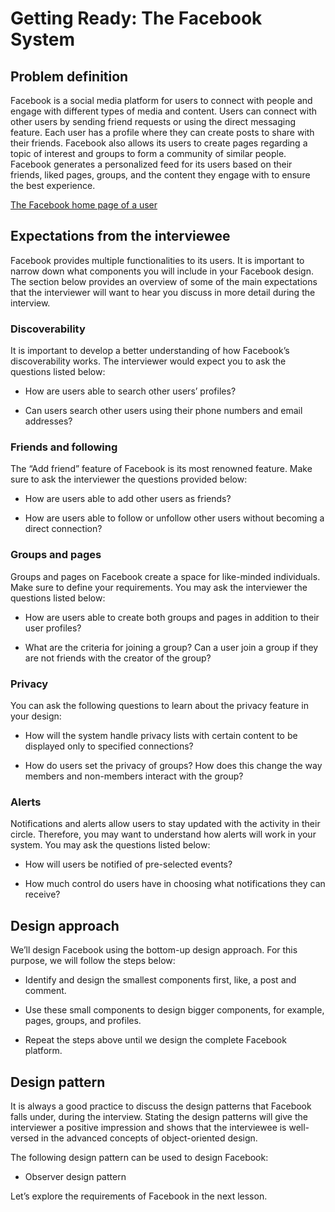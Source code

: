 # Getting Ready: The Facebook System

## Problem definition
Facebook is a social media platform for users to connect with people and engage with different types of media and content. Users can connect with other users by sending friend requests or using the direct messaging feature. Each user has a profile where they can create posts to share with their friends. Facebook also allows its users to create pages regarding a topic of interest and groups to form a community of similar people. Facebook generates a personalized feed for its users based on their friends, liked pages, groups, and the content they engage with to ensure the best experience.

[The Facebook home page of a user](./fb.png)

## Expectations from the interviewee
Facebook provides multiple functionalities to its users. It is important to narrow down what components you will include in your Facebook design. The section below provides an overview of some of the main expectations that the interviewer will want to hear you discuss in more detail during the interview.

### Discoverability
It is important to develop a better understanding of how Facebook’s discoverability works. The interviewer would expect you to ask the questions listed below:

- How are users able to search other users’ profiles?

- Can users search other users using their phone numbers and email addresses?

### Friends and following
The “Add friend” feature of Facebook is its most renowned feature. Make sure to ask the interviewer the questions provided below:

- How are users able to add other users as friends?

- How are users able to follow or unfollow other users without becoming a direct connection?

### Groups and pages
Groups and pages on Facebook create a space for like-minded individuals. Make sure to define your requirements. You may ask the interviewer the questions listed below:

- How are users able to create both groups and pages in addition to their user profiles?

- What are the criteria for joining a group? Can a user join a group if they are not friends with the creator of the group?

### Privacy
You can ask the following questions to learn about the privacy feature in your design:

- How will the system handle privacy lists with certain content to be displayed only to specified connections?

- How do users set the privacy of groups? How does this change the way members and non-members interact with the group?

### Alerts
Notifications and alerts allow users to stay updated with the activity in their circle. Therefore, you may want to understand how alerts will work in your system. You may ask the questions listed below:

- How will users be notified of pre-selected events?

- How much control do users have in choosing what notifications they can receive?

## Design approach
We’ll design Facebook using the bottom-up design approach. For this purpose, we will follow the steps below:

- Identify and design the smallest components first, like, a post and comment.

- Use these small components to design bigger components, for example, pages, groups, and profiles.

- Repeat the steps above until we design the complete Facebook platform.

## Design pattern
It is always a good practice to discuss the design patterns that Facebook falls under, during the interview. Stating the design patterns will give the interviewer a positive impression and shows that the interviewee is well-versed in the advanced concepts of object-oriented design.

The following design pattern can be used to design Facebook:

- Observer design pattern

Let’s explore the requirements of Facebook in the next lesson.
